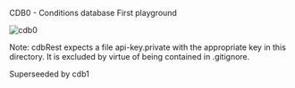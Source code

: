CDB0 - Conditions database
First playground

![cdb0](https://github.com/ursl/mu3eanca/assets/5073648/6a0d89b7-2fd1-481e-af79-5c6d3b936df4)


Note: cdbRest expects a file api-key.private with the appropriate key in this directory. It is excluded by virtue of being contained in .gitignore.

Superseeded by cdb1

